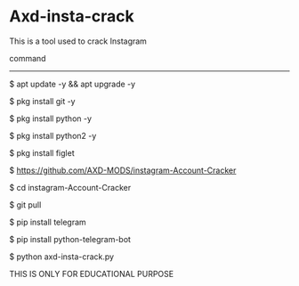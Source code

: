 # Axd-insta-crack
This is a tool used to crack Instagram

command

*************************


$ apt update -y && apt upgrade -y

$ pkg install git -y

$ pkg install python -y

$ pkg install python2 -y

$ pkg install figlet

$ https://github.com/AXD-MODS/instagram-Account-Cracker

$ cd instagram-Account-Cracker

$ git pull

$ pip install telegram

$ pip install python-telegram-bot

$ python axd-insta-crack.py


THIS IS ONLY FOR EDUCATIONAL PURPOSE 
